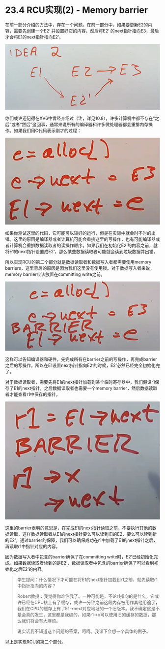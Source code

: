 # 23.4 RCU实现\(2\) - Memory barrier

在前一部分介绍的方法中，存在一个问题。在前一部分中，如果要更新E2的内容，需要先创建一个E2‘ 并设置好它的内容，然后将E2’ 的next指针指向E3，最后才会将E1的next指针指向E2’。

![](../gitbook/assets/image%20%28719%29.png)

你们或许还记得在XV6中曾经介绍过（注，详见10.8），许多计算机中都不存在“之后”或者“然后”这回事，通常来说所有的编译器和许多微处理器都会重排内存操作。如果我们用C代码表示刚才的过程：

![](../gitbook/assets/image%20%28714%29.png)

如果你测试这里的代码，它可能可以较好的运行，但是在实际中就会时不时的出错。这里的原因是编译器或者计算机可能会重排这里的写操作，也有可能编译器或者计算机会重排数据读取者的读操作顺序。如果我们在初始化E2’的内容之前，就将E1的next指针设置成E2‘，那么某些数据读取者可能就会读到垃圾数据并出错。

所以实现RCU的第二个部分就是数据读取者和数据写入者都需要使用memory barriers，这里背后的原因是因为我们这里没有使用锁。对于数据写入者来说，memory barrier应该放置在committing write之前，

![](../gitbook/assets/image%20%28720%29.png)

这样可以告知编译器和硬件，先完成所有在barrier之前的写操作，再完成barrier之后的写操作。所以在E1设置next指针指向E2‘的时候，E2’必然已经完全初始化完了。

对于数据读取者，需要先将E1的next指针加载到某个临时寄存器中，我们假设r1保存了E1的next指针，之后数据读取者也需要一个memory barrier，然后数据读取者才能查看r1中保存的指针。

![](../gitbook/assets/image%20%28703%29.png)

这里的barrier表明的意思是，在完成E1的next指针读取之前，不要执行其他的数据读取，这样数据读取者从E1的next指针要么可以读到旧的E2，要么可以读到新的E2‘。通过barrier的保障，我们可以确保成功在r1中加载了E1的next指针之后，再读取r1中指针对应的内容。

因为数据写入者中包含的barrier确保了在committing write时，E2’已经初始化完成。如果数据读取者读到的是E2‘，数据读取者中包含的barrier确保了可以看到初始化之后E2’的内容。

> 学生提问：什么情况下才可能在将E1的next指针加载到r1之前，就先读取r1中指针指向的内容？
>
> Robert教授：我觉得你难住我了。一种可能是，不论r1指向的是什么，它或许已经在CPU核上有了缓存，或许一分钟之前这段内存被用作其他用途了，我们在CPU的缓存上有了E1-&gt;next对应地址的一个旧版本。我不确定这是不是会真的发生，这里都是我编的，如果r1-&gt;x可以使用旧的缓存的数据，那么我们将会有大麻烦。
>
> 说实话我不知道这个问题的答案，呵呵。我课下会想一个具体的例子。

以上是实现RCU的第二个部分。

